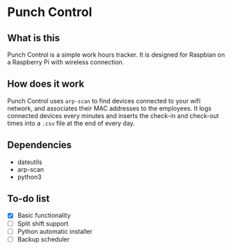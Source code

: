 # Punch Control

## What is this

Punch Control is a simple work hours tracker. It is designed for Raspbian on a Raspberry Pi with wireless connection.

## How does it work

Punch Control uses `arp-scan` to find devices connected to your wifi network, and associates their MAC addresses to the employees. It logs connected devices every minutes and inserts the check-in and check-out times into a `.csv` file at the end of every day.

## Dependencies

* dateutils
* arp-scan
* python3
	
## To-do list

- [x] Basic functionality
- [ ] Split shift support
- [ ] Python automatic installer
- [ ] Backup scheduler
